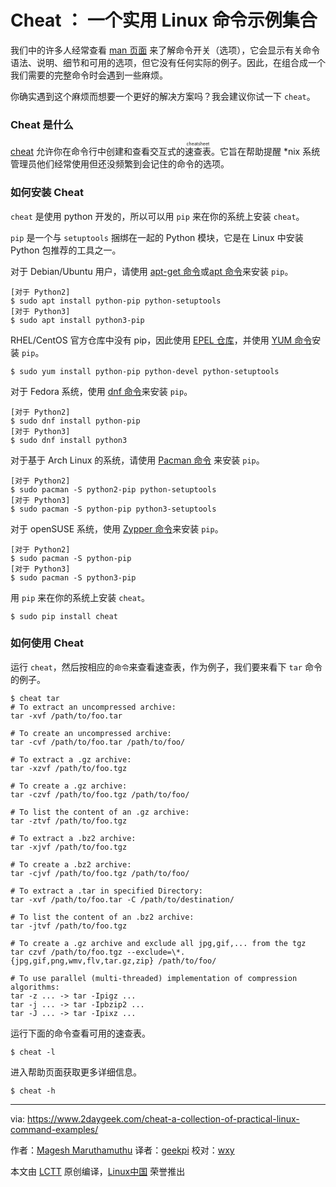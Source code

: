 Cheat ： 一个实用 Linux 命令示例集合
======

我们中的许多人经常查看 [ man 页面][1] 来了解命令开关（选项），它会显示有关命令语法、说明、细节和可用的选项，但它没有任何实际的例子。因此，在组合成一个我们需要的完整命令时会遇到一些麻烦。

你确实遇到这个麻烦而想要一个更好的解决方案吗？我会建议你试一下 `cheat`。

### Cheat 是什么

[cheat][2] 允许你在命令行中创建和查看交互式的<ruby>速查表<rt>cheatsheet</rt></ruby>。它旨在帮助提醒 *nix 系统管理员他们经常使用但还没频繁到会记住的命令的选项。

### 如何安装 Cheat

`cheat` 是使用 python 开发的，所以可以用 `pip` 来在你的系统上安装 `cheat`。

`pip` 是一个与 `setuptools` 捆绑在一起的 Python 模块，它是在 Linux 中安装 Python 包推荐的工具之一。

对于 Debian/Ubuntu 用户，请使用 [apt-get 命令][3]或[apt 命令][4]来安装 `pip`。

```
[对于 Python2]
$ sudo apt install python-pip python-setuptools
[对于 Python3]
$ sudo apt install python3-pip
```

RHEL/CentOS 官方仓库中没有 pip，因此使用 [EPEL 仓库][5]，并使用 [YUM 命令][6]安装 `pip`。

```
$ sudo yum install python-pip python-devel python-setuptools
```

对于 Fedora 系统，使用 [dnf 命令][7]来安装 `pip`。

```
[对于 Python2]
$ sudo dnf install python-pip
[对于 Python3]
$ sudo dnf install python3
```

对于基于 Arch Linux 的系统，请使用 [Pacman 命令][8] 来安装 `pip`。

```
[对于 Python2]
$ sudo pacman -S python2-pip python-setuptools
[对于 Python3]
$ sudo pacman -S python-pip python3-setuptools
```

对于 openSUSE 系统，使用 [Zypper 命令][9]来安装 `pip`。

```
[对于 Python2]
$ sudo pacman -S python-pip
[对于 Python3]
$ sudo pacman -S python3-pip
```

用 `pip` 来在你的系统上安装 `cheat`。

```
$ sudo pip install cheat
```

### 如何使用 Cheat

运行 `cheat`，然后按相应的`命令`来查看速查表，作为例子，我们要来看下 `tar` 命令的例子。

```
$ cheat tar
# To extract an uncompressed archive:
tar -xvf /path/to/foo.tar

# To create an uncompressed archive:
tar -cvf /path/to/foo.tar /path/to/foo/

# To extract a .gz archive:
tar -xzvf /path/to/foo.tgz

# To create a .gz archive:
tar -czvf /path/to/foo.tgz /path/to/foo/

# To list the content of an .gz archive:
tar -ztvf /path/to/foo.tgz

# To extract a .bz2 archive:
tar -xjvf /path/to/foo.tgz

# To create a .bz2 archive:
tar -cjvf /path/to/foo.tgz /path/to/foo/

# To extract a .tar in specified Directory:
tar -xvf /path/to/foo.tar -C /path/to/destination/

# To list the content of an .bz2 archive:
tar -jtvf /path/to/foo.tgz

# To create a .gz archive and exclude all jpg,gif,... from the tgz
tar czvf /path/to/foo.tgz --exclude=\*.{jpg,gif,png,wmv,flv,tar.gz,zip} /path/to/foo/

# To use parallel (multi-threaded) implementation of compression algorithms:
tar -z ... -> tar -Ipigz ...
tar -j ... -> tar -Ipbzip2 ...
tar -J ... -> tar -Ipixz ...

```

运行下面的命令查看可用的速查表。

```
$ cheat -l
```

进入帮助页面获取更多详细信息。

```
$ cheat -h
```


--------------------------------------------------------------------------------

via: https://www.2daygeek.com/cheat-a-collection-of-practical-linux-command-examples/

作者：[Magesh Maruthamuthu][a]
译者：[geekpi](https://github.com/geekpi)
校对：[wxy](https://github.com/wxy)

本文由 [LCTT](https://github.com/LCTT/TranslateProject) 原创编译，[Linux中国](https://linux.cn/) 荣誉推出

[a]:https://www.2daygeek.com
[1]:https://www.2daygeek.com/linux-color-man-pages-configuration-less-most-command/
[2]:https://github.com/chrisallenlane/cheat
[3]:https://www.2daygeek.com/apt-get-apt-cache-command-examples-manage-packages-debian-ubuntu-systems/
[4]:https://www.2daygeek.com/apt-command-examples-manage-packages-debian-ubuntu-systems/
[5]:https://www.2daygeek.com/install-enable-epel-repository-on-rhel-centos-scientific-linux-oracle-linux/
[6]:https://www.2daygeek.com/yum-command-examples-manage-packages-rhel-centos-systems/
[7]:https://www.2daygeek.com/dnf-command-examples-manage-packages-fedora-system/
[8]:https://www.2daygeek.com/pacman-command-examples-manage-packages-arch-linux-system/
[9]:https://www.2daygeek.com/zypper-command-examples-manage-packages-opensuse-system/

